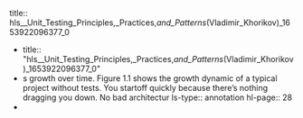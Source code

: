 title:: hls__Unit_Testing_Principles,_Practices,_and_Patterns_(Vladimir_Khorikov)_1653922096377_0

- title:: "hls__Unit_Testing_Principles,_Practices,_and_Patterns_(Vladimir_Khorikov)_1653922096377_0"
- s growth over time. Figure 1.1 shows the growth dynamic of a typical project without tests. You startoff  quickly  because  there’s  nothing  dragging  you  down.  No  bad  architectur
  ls-type:: annotation
  hl-page:: 28
-